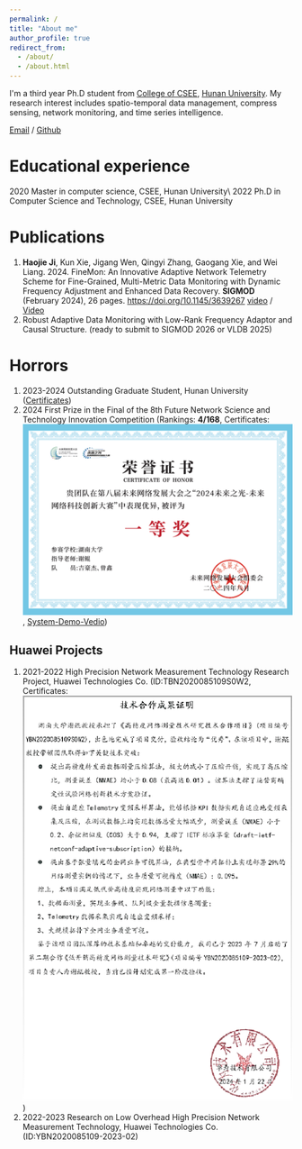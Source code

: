 ```yaml
---
permalink: /
title: "About me"
author_profile: true
redirect_from: 
  - /about/
  - /about.html
---
```


I'm a third year Ph.D student from [College of CSEE](https://csee.hnu.edu.cn/), [Hunan University](https://www.hnu.edu.cn/). My research interest includes spatio-temporal data management, compress sensing, network monitoring, and time series intelligence.

[Email](mailto:jihaojie@hnu.edu.cn) / [Github](https://github.com/haojieji)

Educational experience
======
2020 Master in computer science, CSEE, Hunan University\\
2022 Ph.D in Computer Science and Technology, CSEE, Hunan University

Publications
======
1. **Haojie Ji**, Kun Xie, Jigang Wen, Qingyi Zhang, Gaogang Xie, and Wei Liang. 2024. FineMon: An Innovative Adaptive Network Telemetry Scheme for Fine-Grained, Multi-Metric Data Monitoring with Dynamic Frequency Adjustment and Enhanced Data Recovery. **SIGMOD** (February 2024), 26 pages. https://doi.org/10.1145/3639267 [video](https://dl.acm.org/doi/10.1145/3639267) / [Video](https://github.com/haojieji/FineMon)
2. Robust Adaptive Data Monitoring with Low-Rank Frequency Adaptor and Causal Structure. (ready to submit to SIGMOD 2026 or VLDB 2025)

   
Horrors
======
1. 2023-2024 Outstanding Graduate Student, Hunan University ([Certificates](https://csee.hnu.edu.cn/info/1062/13358.htm))
2. 2024 First Prize in the Final of the 8th Future Network Science and Technology Innovation Competition (Rankings: **4/168**, Certificates: ![Certificates](https://github.com/haojieji/cv/blob/master/images/prizes.png), [System-Demo-Vedio](https://github.com/haojieji/cv/blob/master/images/demo.mp4))

Huawei Projects
------
1. 2021-2022 High Precision Network Measurement Technology Research Project, Huawei Technologies Co. (ID:TBN2020085109S0W2, Certificates: ![Certificates](../images/projects.png))
2. 2022-2023 Research on Low Overhead High Precision Network Measurement Technology, Huawei Technologies Co. (ID:YBN2020085109-2023-02)


